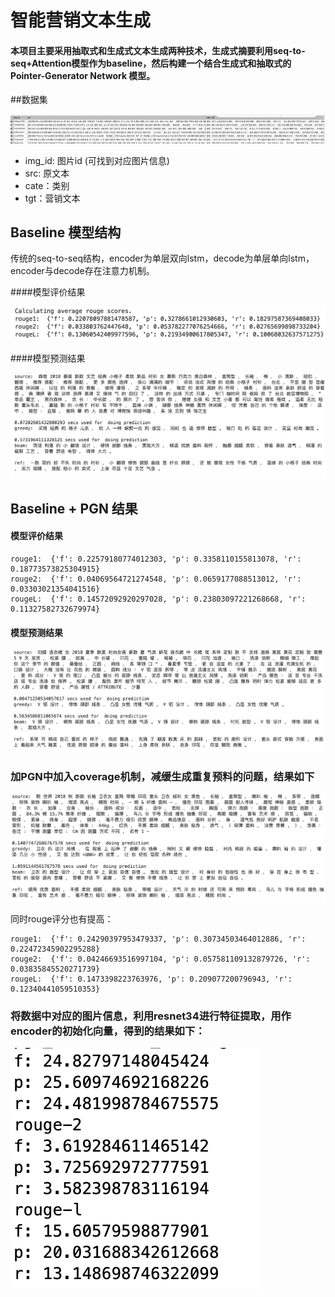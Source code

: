 # 智能营销文本生成

#### 本项目主要采用抽取式和生成式文本生成两种技术，生成式摘要利用seq-to-seq+Attention模型作为baseline，然后构建一个结合生成式和抽取式的Pointer-Generator Network 模型。

##数据集

![1637165286648.jpg](img/1637165286648.jpg)
+ img_id: 图片id (可找到对应图片信息)
+ src: 原文本
+ cate：类别
+ tgt：营销文本

## Baseline 模型结构
传统的seq-to-seq结构，encoder为单层双向lstm，decode为单层单向lstm，encoder与decode存在注意力机制。

####模型评价结果

![baseline指标.png](img/baseline指标.png)

####模型预测结果

![WechatIMG180.png](img/WechatIMG180.png)

## Baseline + PGN 结果

#### 模型评价结果
```
rouge1:  {'f': 0.22579180774012303, 'p': 0.3358110155813078, 'r': 0.18773573825304915}
rouge2:  {'f': 0.04069564721274548, 'p': 0.0659177088513012, 'r': 0.03303021354041516}
rougeL:  {'f': 0.14572092920297028, 'p': 0.23803097221268668, 'r': 0.11327582732679974}
```

#### 模型预测结果

![pgn1.png](img/pgn1.png)

### 加PGN中加入coverage机制，减缓生成重复预料的问题，结果如下

![pgn+cov预测1.png](img/pgn+cov预测1.png)

同时rouge评分也有提高：

```
rouge1:  {'f': 0.24290397953479337, 'p': 0.30734503464012886, 'r': 0.22472345902295288}
rouge2:  {'f': 0.04246693516997104, 'p': 0.057581109132879726, 'r': 0.03835845520271739}
rougeL:  {'f': 0.1473398223763976, 'p': 0.209077200796943, 'r': 0.12340441059510353}
```

### 将数据中对应的图片信息，利用resnet34进行特征提取，用作encoder的初始化向量，得到的结果如下：

![pgn+img.png](img/pgn+img.png)